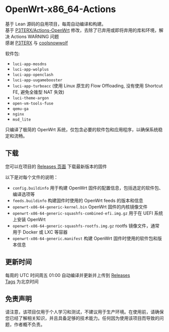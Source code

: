 # OpenWrt-x86_64-Actions

基于 Lean 源码的自用项目，每周自动编译和构建。  
基于 [P3TERX/Actions-OpenWrt](https://github.com/P3TERX/Actions-OpenWrt) 修改，去除了已弃用或即将弃用的库和环境，解决 Actions WARNING 问题  
感谢 [P3TERX](https://github.com/P3TERX) 与 [coolsnowwolf](https://github.com/coolsnowwolf)

软件包:
- `luci-app-mosdns`
- `luci-app-wolplus`
- `luci-app-openclash`
- `luci-app-uugamebooster`
- `luci-app-turboacc` (使用 Linux 原生的 Flow Offloading, 没有使用 Shortcut FE, 避免全锥型 NAT 失效)
- `luci-theme-argon`
- `open-vm-tools-fuse`
- `qemu-ga`
- `nginx`
- `msd_lite`

只编译了极简的 OpenWrt 系统，仅包含必要的软件包和应用程序，以确保系统稳定和流畅。

## 下载

您可以在项目的 [Releases 页面](https://github.com/FanxJK/OpenWrt-x86_64-Actions/releases) 下载最新版本的固件

以下是对每个文件的说明：
- `config.buildinfo` 用于构建 OpenWrt 固件的配置信息，包括选定的软件包、编译选项等
- `feeds.buildinfo` 构建固件时使用的 OpenWrt feeds 的版本和信息
- `openwrt-x86-64-generic-kernel.bin` OpenWrt 固件的内核镜像文件
- `openwrt-x86-64-generic-squashfs-combined-efi.img.gz` 用于在 UEFI 系统上安装 OpenWrt
- `openwrt-x86-64-generic-squashfs-rootfs.img.gz` rootfs 镜像文件，通常用于 Docker 或 LXC 等容器
- `openwrt-x86-64-generic.manifest` 构建 OpenWrt 固件时使用的软件包和版本信息


## 更新时间

每周的 UTC 时间周五 01:00 自动编译并更新并上传到 [Releases](https://github.com/FanxJK/OpenWrt-x86_64-Actions/releases)  
[Tags](https://github.com/FanxJK/OpenWrt-x86_64-Actions/tags) 为北京时间

## 免责声明

请注意，该项目仅用于个人学习和测试，不建议用于生产环境。在使用前，请确保您已经了解相关知识，并且具备足够的技术能力。任何因为使用该项目而导致的问题，作者概不负责。
